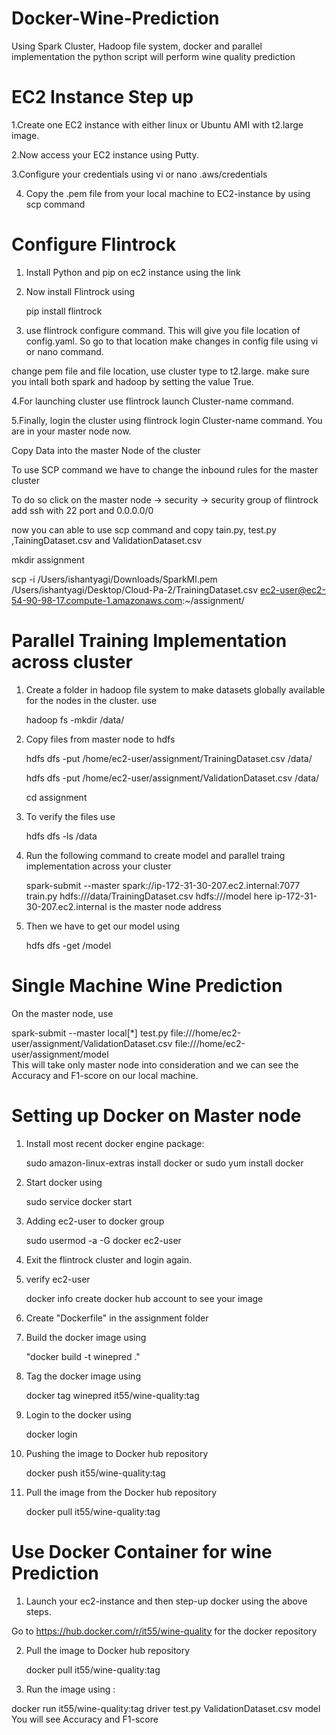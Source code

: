 # Docker-Wine-Prediction
Using Spark Cluster, Hadoop file system, docker and parallel implementation the python script will perform wine quality prediction 

# EC2 Instance Step up

1.Create one EC2 instance with either linux or Ubuntu AMI with t2.large image.

2.Now access your EC2 instance using Putty.

3.Configure your credentials using vi or nano .aws/credentials 

4. Copy the .pem file from your local machine to EC2-instance by using scp command

# Configure Flintrock

1. Install Python and pip on ec2 instance using the link
2. Now install Flintrock using

	pip install flintrock
3. use flintrock configure command. This will give you file location of config.yaml. So go to that location make changes in config file 
using vi or nano command.


change pem file and file location, use cluster type to t2.large.
make sure you intall both spark and hadoop by setting the value True.

4.For launching cluster use flintrock launch Cluster-name command.

5.Finally, login the cluster using flintrock login Cluster-name command. You are in your master node now.

Copy Data into the master Node of the cluster

To use SCP command we have to change the inbound rules for the master cluster

To do so click on the master node -> security -> security group of flintrock add ssh with 22 port and 0.0.0.0/0

now you can able to use scp command and copy tain.py, test.py ,TainingDataset.csv and ValidationDataset.csv

mkdir assignment

scp -i /Users/ishantyagi/Downloads/SparkMl.pem /Users/ishantyagi/Desktop/Cloud-Pa-2/TrainingDataset.csv ec2-user@ec2-54-90-98-17.compute-1.amazonaws.com:~/assignment/

# Parallel Training Implementation across cluster

1. Create a folder in hadoop file system to make datasets globally available for the nodes in the cluster. use

	hadoop fs -mkdir /data/
2. Copy files from master node to hdfs

    hdfs dfs -put /home/ec2-user/assignment/TrainingDataset.csv /data/
    
    hdfs dfs -put /home/ec2-user/assignment/ValidationDataset.csv /data/
    
    cd assignment
3. To verify the files use 

	hdfs dfs -ls /data
4. Run the following command to create model and parallel traing implementation across your cluster

	 spark-submit --master spark://ip-172-31-30-207.ec2.internal:7077 train.py hdfs:///data/TrainingDataset.csv hdfs:///model
here ip-172-31-30-207.ec2.internal is the master node address
5. Then we have to get our model using

	hdfs dfs -get /model

# Single Machine Wine Prediction

On the master node, use

spark-submit --master local[*] test.py file:///home/ec2-user/assignment/ValidationDataset.csv file:///home/ec2-user/assignment/model\
This will take only master node into consideration and we can see the Accuracy and F1-score on our local machine.

# Setting up Docker on Master node

1. Install most recent docker engine package: 

	sudo amazon-linux-extras install docker   or 
	sudo yum install docker
2. Start docker using

	sudo service docker start
3. Adding ec2-user to docker group

	sudo usermod -a -G docker ec2-user
4. Exit the flintrock cluster and login again.
5. verify ec2-user

	docker info
create docker hub account to see your image
6. Create "Dockerfile" in the assignment folder 
7. Build the docker image using

	"docker build -t winepred ."
8. Tag the docker image using

	docker tag winepred it55/wine-quality:tag
9. Login to the docker using

	docker login
10. Pushing the image to Docker hub repository

	docker push it55/wine-quality:tag
11. Pull the image from the Docker hub repository

	docker pull it55/wine-quality:tag

# Use Docker Container for wine Prediction

1. Launch your ec2-instance and then step-up docker using the above steps.

Go to https://hub.docker.com/r/it55/wine-quality for the docker repository

2. Pull the image to Docker hub repository

	docker pull it55/wine-quality:tag
3. Run the image using : 

docker run it55/wine-quality:tag driver test.py ValidationDataset.csv model
You will see Accuracy and F1-score

